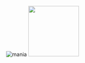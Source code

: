 ![mania](https://github.com/virulenze/virulenze/assets/31856358/a1171514-b74d-4e14-9200-b3ab51b67e91)
<img height="137px" src="https://github-readme-stats.vercel.app/api?username=epilexsy&hide_title=true&hide_border=true&show_icons=true&include_all_commits=true&count_private=true&line_height=21&text_color=000&icon_color=000&bg_color=0,ea6161,ffc64d,fffc4d,52fa5a&theme=graywhite" />
